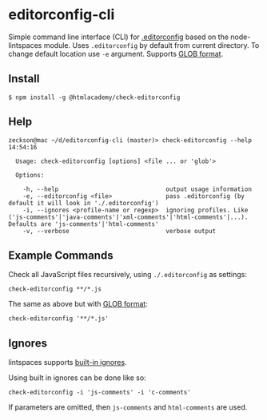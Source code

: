editorconfig-cli
================

Simple command line interface (CLI) for [.editorconfig](http://editorconfig.org) based on the node-lintspaces module. 
Uses `.editorconfig` by default from current directory. To change default location use `-e` argument.
Supports [GLOB format](https://github.com/isaacs/node-glob).

## Install
```
$ npm install -g @htmlacademy/check-editorconfig
```


## Help
```
zeckson@mac ~/d/editorconfig-cli (master)> check-editorconfig --help                                                                                14:54:16

  Usage: check-editorconfig [options] <file ... or 'glob'>

  Options:

    -h, --help                              output usage information
    -e, --editorconfig <file>               pass .editorconfig (by default it will look in './.editorconfig')
    -i, --ignores <profile-name or regexp>  ignoring profiles. Like ('js-comments'|'java-comments'|'xml-comments'|'html-comments'|...). Defaults are 'js-comments'|'html-comments'
    -v, --verbose                           verbose output

```

## Example Commands

Check all JavaScript files recursively, using `./.editorconfig` as settings:

```
check-editorconfig **/*.js
```

The same as above but with [GLOB format](https://github.com/isaacs/node-glob):

```
check-editorconfig '**/*.js'
```

## Ignores
lintspaces supports [built-in ignores](https://github.com/schorfES/node-lintspaces#ignores-option).

Using built in ignores can be done like so:

```
check-editorconfig -i 'js-comments' -i 'c-comments'
```

If parameters are omitted, then `js-comments` and `html-comments` are used. 
